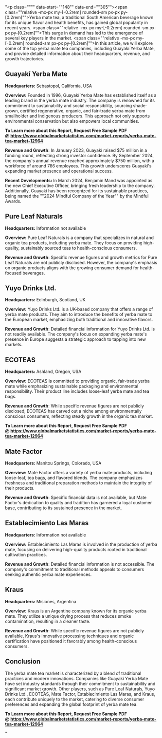 "<p class="""" data-start=""148"" data-end=""305""><span class=""relative -mx-px my-[-0.2rem] rounded-sm px-px py-[0.2rem]"">Yerba mate tea, a traditional South American beverage known for its unique flavor and health benefits, has gained global popularity in recent years.</span> <span class=""relative -mx-px my-[-0.2rem] rounded-sm px-px py-[0.2rem]"">This surge in demand has led to the emergence of several key players in the market.</span> <span class=""relative -mx-px my-[-0.2rem] rounded-sm px-px py-[0.2rem]"">In this article, we will explore some of the top yerba mate tea companies, including Guayak&iacute; Yerba Mate, and provide detailed information about their headquarters, revenue, and growth trajectories.</span></p>
<h2 class="""" data-start=""307"" data-end=""328"">Guayak&iacute; Yerba Mate</h2>
<p class="""" data-start=""330"" data-end=""429""><strong data-start=""330"" data-end=""347"">Headquarters:</strong> <span class=""relative -mx-px my-[-0.2rem] rounded-sm px-px py-[0.2rem]"">Sebastopol, California, USA</span></p>
<p class="""" data-start=""431"" data-end=""646""><strong data-start=""431"" data-end=""444"">Overview:</strong> <span class=""relative -mx-px my-[-0.2rem] rounded-sm px-px py-[0.2rem]"">Founded in 1996, Guayak&iacute; Yerba Mate has established itself as a leading brand in the yerba mate industry.</span> <span class=""relative -mx-px my-[-0.2rem] rounded-sm px-px py-[0.2rem]"">The company is renowned for its commitment to sustainability and social responsibility, sourcing shade-grown, certified regenerative, organic, and fair-trade yerba mate from smallholder and Indigenous producers.</span> <span class=""relative -mx-px my-[-0.2rem] rounded-sm px-px py-[0.2rem]"">This approach not only supports environmental conservation but also empowers local communities.</span>&nbsp;</p>
<p class="""" data-start=""431"" data-end=""646""><strong>To Learn more about this Report, Request Free Sample PDF @&nbsp;<a href=""https://www.globalmarketstatistics.com/market-reports/yerba-mate-tea-market-12964"">https://www.globalmarketstatistics.com/market-reports/yerba-mate-tea-market-12964</a></strong></p>
<p class="""" data-start=""648"" data-end=""917""><strong data-start=""648"" data-end=""671"">Revenue and Growth:</strong> <span class=""relative -mx-px my-[-0.2rem] rounded-sm px-px py-[0.2rem]"">In January 2023, Guayak&iacute; raised $75 million in a funding round, reflecting strong investor confidence.</span> <span class=""relative -mx-px my-[-0.2rem] rounded-sm px-px py-[0.2rem]"">By September 2024, the company's annual revenue reached approximately $750 million, with a workforce of around 786 employees.</span> <span class=""relative -mx-px my-[-0.2rem] rounded-sm px-px py-[0.2rem]"">This growth underscores Guayak&iacute;'s expanding market presence and operational success.</span></p>
<p class="""" data-start=""919"" data-end=""1149""><strong data-start=""919"" data-end=""943"">Recent Developments:</strong> <span class=""relative -mx-px my-[-0.2rem] rounded-sm px-px py-[0.2rem]"">In March 2024, Benjamin Mand was appointed as the new Chief Executive Officer, bringing fresh leadership to the company.</span> <span class=""relative -mx-px my-[-0.2rem] rounded-sm px-px py-[0.2rem]"">Additionally, Guayak&iacute; has been recognized for its sustainable practices, being named the ""2024 Mindful Company of the Year"" by the Mindful Awards.</span>&nbsp;</p>
<h2 class="""" data-start=""1151"" data-end=""1172"">Pure Leaf Naturals</h2>
<p class="""" data-start=""1174"" data-end=""1277""><strong data-start=""1174"" data-end=""1191"">Headquarters:</strong> <span class=""relative -mx-px my-[-0.2rem] rounded-sm px-px py-[0.2rem]"">Information not available</span></p>
<p class="""" data-start=""1279"" data-end=""1418""><strong data-start=""1279"" data-end=""1292"">Overview:</strong> <span class=""relative -mx-px my-[-0.2rem] rounded-sm px-px py-[0.2rem]"">Pure Leaf Naturals is a company that specializes in natural and organic tea products, including yerba mate.</span> <span class=""relative -mx-px my-[-0.2rem] rounded-sm px-px py-[0.2rem]"">They focus on providing high-quality, sustainably sourced teas to health-conscious consumers.</span></p>
<p class="""" data-start=""1420"" data-end=""1569""><strong data-start=""1420"" data-end=""1443"">Revenue and Growth:</strong> <span class=""relative -mx-px my-[-0.2rem] rounded-sm px-px py-[0.2rem]"">Specific revenue figures and growth metrics for Pure Leaf Naturals are not publicly disclosed.</span> <span class=""relative -mx-px my-[-0.2rem] rounded-sm px-px py-[0.2rem]"">However, the company's emphasis on organic products aligns with the growing consumer demand for health-focused beverages.</span></p>
<h2 class="""" data-start=""1571"" data-end=""1590"">Yuyo Drinks Ltd.</h2>
<p class="""" data-start=""1592"" data-end=""1695""><strong data-start=""1592"" data-end=""1609"">Headquarters:</strong> <span class=""relative -mx-px my-[-0.2rem] rounded-sm px-px py-[0.2rem]"">Edinburgh, Scotland, UK</span></p>
<p class="""" data-start=""1697"" data-end=""1836""><strong data-start=""1697"" data-end=""1710"">Overview:</strong> <span class=""relative -mx-px my-[-0.2rem] rounded-sm px-px py-[0.2rem]"">Yuyo Drinks Ltd. is a UK-based company that offers a range of yerba mate products.</span> <span class=""relative -mx-px my-[-0.2rem] rounded-sm px-px py-[0.2rem]"">They aim to introduce the benefits of yerba mate to the European market, emphasizing both traditional and innovative flavors.</span></p>
<p class="""" data-start=""1838"" data-end=""1987""><strong data-start=""1838"" data-end=""1861"">Revenue and Growth:</strong> <span class=""relative -mx-px my-[-0.2rem] rounded-sm px-px py-[0.2rem]"">Detailed financial information for Yuyo Drinks Ltd. is not readily available.</span> <span class=""relative -mx-px my-[-0.2rem] rounded-sm px-px py-[0.2rem]"">The company's focus on expanding yerba mate's presence in Europe suggests a strategic approach to tapping into new markets.</span></p>
<h2 class="""" data-start=""1989"" data-end=""1999"">ECOTEAS</h2>
<p class="""" data-start=""2001"" data-end=""2104""><strong data-start=""2001"" data-end=""2018"">Headquarters:</strong> <span class=""relative -mx-px my-[-0.2rem] rounded-sm px-px py-[0.2rem]"">Ashland, Oregon, USA</span></p>
<p class="""" data-start=""2106"" data-end=""2245""><strong data-start=""2106"" data-end=""2119"">Overview:</strong> <span class=""relative -mx-px my-[-0.2rem] rounded-sm px-px py-[0.2rem]"">ECOTEAS is committed to providing organic, fair-trade yerba mate while emphasizing sustainable packaging and environmental responsibility.</span> <span class=""relative -mx-px my-[-0.2rem] rounded-sm px-px py-[0.2rem]"">Their product line includes loose-leaf yerba mate and tea bags.</span></p>
<p class="""" data-start=""2247"" data-end=""2356""><strong data-start=""2247"" data-end=""2270"">Revenue and Growth:</strong> <span class=""relative -mx-px my-[-0.2rem] rounded-sm px-px py-[0.2rem]"">While specific revenue figures are not publicly disclosed, ECOTEAS has carved out a niche among environmentally conscious consumers, reflecting steady growth in the organic tea market.</span></p>
<p class="""" data-start=""2247"" data-end=""2356""><span class=""relative -mx-px my-[-0.2rem] rounded-sm px-px py-[0.2rem]""><strong>To Learn more about this Report, Request Free Sample PDF @&nbsp;<a href=""https://www.globalmarketstatistics.com/market-reports/yerba-mate-tea-market-12964"">https://www.globalmarketstatistics.com/market-reports/yerba-mate-tea-market-12964</a></strong></span></p>
<h2 class="""" data-start=""2358"" data-end=""2372"">Mate Factor</h2>
<p class="""" data-start=""2374"" data-end=""2477""><strong data-start=""2374"" data-end=""2391"">Headquarters:</strong> <span class=""relative -mx-px my-[-0.2rem] rounded-sm px-px py-[0.2rem]"">Manitou Springs, Colorado, USA</span></p>
<p class="""" data-start=""2479"" data-end=""2618""><strong data-start=""2479"" data-end=""2492"">Overview:</strong> <span class=""relative -mx-px my-[-0.2rem] rounded-sm px-px py-[0.2rem]"">Mate Factor offers a variety of yerba mate products, including loose-leaf, tea bags, and flavored blends.</span> <span class=""relative -mx-px my-[-0.2rem] rounded-sm px-px py-[0.2rem]"">The company emphasizes freshness and traditional preparation methods to maintain the integrity of their products.</span></p>
<p class="""" data-start=""2620"" data-end=""2729""><strong data-start=""2620"" data-end=""2643"">Revenue and Growth:</strong> <span class=""relative -mx-px my-[-0.2rem] rounded-sm px-px py-[0.2rem]"">Specific financial data is not available, but Mate Factor's dedication to quality and tradition has garnered a loyal customer base, contributing to its sustained presence in the market.</span></p>
<h2 class="""" data-start=""2731"" data-end=""2759"">Establecimiento Las Maras</h2>
<p class="""" data-start=""2761"" data-end=""2864""><strong data-start=""2761"" data-end=""2778"">Headquarters:</strong> <span class=""relative -mx-px my-[-0.2rem] rounded-sm px-px py-[0.2rem]"">Information not available</span></p>
<p class="""" data-start=""2866"" data-end=""2965""><strong data-start=""2866"" data-end=""2879"">Overview:</strong> <span class=""relative -mx-px my-[-0.2rem] rounded-sm px-px py-[0.2rem]"">Establecimiento Las Maras is involved in the production of yerba mate, focusing on delivering high-quality products rooted in traditional cultivation practices.</span></p>
<p class="""" data-start=""2967"" data-end=""3116""><strong data-start=""2967"" data-end=""2990"">Revenue and Growth:</strong> <span class=""relative -mx-px my-[-0.2rem] rounded-sm px-px py-[0.2rem]"">Detailed financial information is not accessible.</span> <span class=""relative -mx-px my-[-0.2rem] rounded-sm px-px py-[0.2rem]"">The company's commitment to traditional methods appeals to consumers seeking authentic yerba mate experiences.</span></p>
<h2 class="""" data-start=""3118"" data-end=""3126"">Kraus</h2>
<p class="""" data-start=""3128"" data-end=""3231""><strong data-start=""3128"" data-end=""3145"">Headquarters:</strong> <span class=""relative -mx-px my-[-0.2rem] rounded-sm px-px py-[0.2rem]"">Misiones, Argentina</span></p>
<p class="""" data-start=""3233"" data-end=""3372""><strong data-start=""3233"" data-end=""3246"">Overview:</strong> <span class=""relative -mx-px my-[-0.2rem] rounded-sm px-px py-[0.2rem]"">Kraus is an Argentine company known for its organic yerba mate.</span> <span class=""relative -mx-px my-[-0.2rem] rounded-sm px-px py-[0.2rem]"">They utilize a unique drying process that reduces smoke contamination, resulting in a cleaner taste.</span></p>
<p class="""" data-start=""3374"" data-end=""3483""><strong data-start=""3374"" data-end=""3397"">Revenue and Growth:</strong> <span class=""relative -mx-px my-[-0.2rem] rounded-sm px-px py-[0.2rem]"">While specific revenue figures are not publicly available, Kraus's innovative processing techniques and organic certification have positioned it favorably among health-conscious consumers.</span></p>
<h2 class="""" data-start=""3485"" data-end=""3498"">Conclusion</h2>
<p class="""" data-start=""3500"" data-end=""3665""><span class=""relative -mx-px my-[-0.2rem] rounded-sm px-px py-[0.2rem]"">The yerba mate tea market is characterized by a blend of traditional practices and modern innovations.</span> <span class=""relative -mx-px my-[-0.2rem] rounded-sm px-px py-[0.2rem]"">Companies like Guayak&iacute; Yerba Mate have set industry standards through their commitment to sustainability and significant market growth.</span> <span class=""relative -mx-px my-[-0.2rem] rounded-sm px-px py-[0.2rem]"">Other players, such as Pure Leaf Naturals, Yuyo Drinks Ltd., ECOTEAS, Mate Factor, Establecimiento Las Maras, and Kraus, each contribute uniquely to the market, catering to diverse consumer preferences and expanding the global footprint of yerba mate tea.</span></p>
<p class="""" data-start=""3500"" data-end=""3665""><span class=""relative -mx-px my-[-0.2rem] rounded-sm px-px py-[0.2rem]""><strong>To Learn more about this Report, Request Free Sample PDF @&nbsp;<a href=""https://www.globalmarketstatistics.com/market-reports/yerba-mate-tea-market-12964"">https://www.globalmarketstatistics.com/market-reports/yerba-mate-tea-market-12964</a></strong></span></p>"
